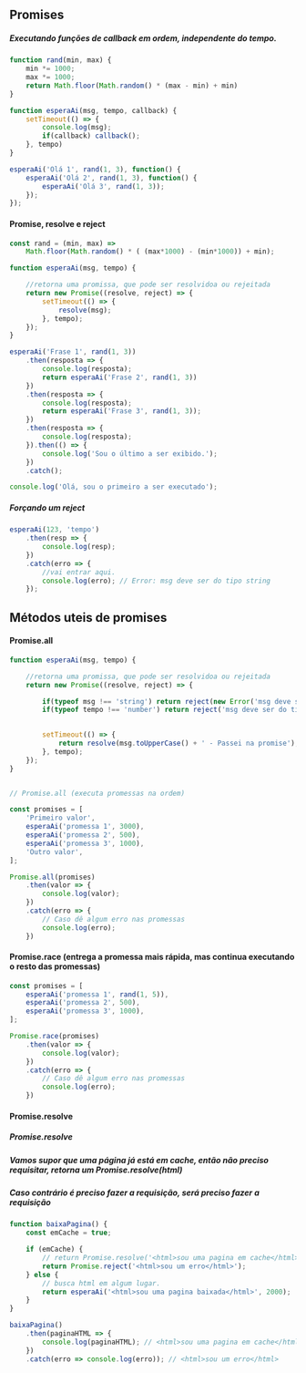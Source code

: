 ## Promises


##### Executando funções de callback em ordem, independente do tempo.

```javascript
function rand(min, max) {
    min *= 1000;
    max *= 1000;
    return Math.floor(Math.random() * (max - min) + min)
}

function esperaAi(msg, tempo, callback) {
    setTimeout(() => {
        console.log(msg);
        if(callback) callback();
    }, tempo)
}

esperaAi('Olá 1', rand(1, 3), function() {
    esperaAi('Olá 2', rand(1, 3), function() {
        esperaAi('Olá 3', rand(1, 3));
    });
});
```


#### Promise, resolve e reject

```javascript
const rand = (min, max) => 
    Math.floor(Math.random() * ( (max*1000) - (min*1000)) + min);

function esperaAi(msg, tempo) {

    //retorna uma promissa, que pode ser resolvidoa ou rejeitada
    return new Promise((resolve, reject) => {
        setTimeout(() => {
            resolve(msg);
        }, tempo);
    });
}

esperaAi('Frase 1', rand(1, 3))
    .then(resposta => {
        console.log(resposta);
        return esperaAi('Frase 2', rand(1, 3))
    })
    .then(resposta => {
        console.log(resposta);
        return esperaAi('Frase 3', rand(1, 3));
    })
    .then(resposta => {
        console.log(resposta);
    }).then(() => {
        console.log('Sou o último a ser exibido.');
    })
    .catch();

console.log('Olá, sou o primeiro a ser executado');
```


##### Forçando um reject

```javascript
esperaAi(123, 'tempo')
    .then(resp => {
        console.log(resp);
    })
    .catch(erro => {
        //vai entrar aqui.
        console.log(erro); // Error: msg deve ser do tipo string
    });
```

## Métodos uteis de promises


#### Promise.all

```javascript
function esperaAi(msg, tempo) {

    //retorna uma promissa, que pode ser resolvidoa ou rejeitada
    return new Promise((resolve, reject) => {

        if(typeof msg !== 'string') return reject(new Error('msg deve ser do tipo string'));
        if(typeof tempo !== 'number') return reject('msg deve ser do tipo string');
        

        setTimeout(() => {
            return resolve(msg.toUpperCase() + ' - Passei na promise');
        }, tempo);
    });
}


// Promise.all (executa promessas na ordem)

const promises = [
    'Primeiro valor',
    esperaAi('promessa 1', 3000),
    esperaAi('promessa 2', 500),
    esperaAi('promessa 3', 1000),
    'Outro valor',
];

Promise.all(promises)
    .then(valor => {
        console.log(valor);
    })
    .catch(erro => {
        // Caso dê algum erro nas promessas
        console.log(erro);
    })
```



#### Promise.race (entrega a promessa mais rápida, mas continua executando o resto das promessas)


```javascript
const promises = [
    esperaAi('promessa 1', rand(1, 5)),
    esperaAi('promessa 2', 500),
    esperaAi('promessa 3', 1000),
];

Promise.race(promises)
    .then(valor => {
        console.log(valor);
    })
    .catch(erro => {
        // Caso dê algum erro nas promessas
        console.log(erro);
    })
```


#### Promise.resolve

##### Promise.resolve
##### Vamos supor que uma página já está em cache, então não preciso requisitar, retorna um Promise.resolve(html)
##### Caso contrário é preciso fazer a requisição, será preciso fazer a requisição 

```javascript
function baixaPagina() {
    const emCache = true;

    if (emCache) {
        // return Promise.resolve('<html>sou uma pagina em cache</html>');
        return Promise.reject('<html>sou um erro</html>');
    } else {
        // busca html em algum lugar.
        return esperaAi('<html>sou uma pagina baixada</html>', 2000);
    }
}

baixaPagina()
    .then(paginaHTML => {
        console.log(paginaHTML); // <html>sou uma pagina em cache</html>'
    })
    .catch(erro => console.log(erro)); // <html>sou um erro</html>
```